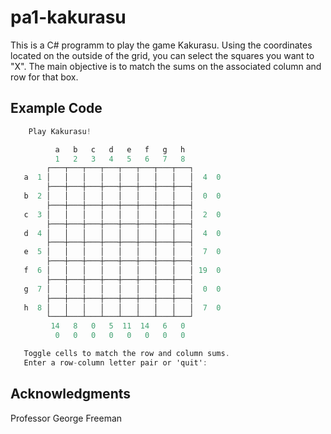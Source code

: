 # pa1-kakurasu
This is a C# programm to play the game Kakurasu. Using the coordinates located on the outside of the grid, you can select the
squares you want to "X". The main objective is to match the sums on the associated column and row for that box. 

## Example Code

```C#
    Play Kakurasu!

          a   b   c   d   e   f   g   h 
          1   2   3   4   5   6   7   8 
        ┌───┬───┬───┬───┬───┬───┬───┬───┐
   a  1 │   │   │   │   │   │   │   │   │  4  0
        ├───┼───┼───┼───┼───┼───┼───┼───┤
   b  2 │   │   │   │   │   │   │   │   │  0  0
        ├───┼───┼───┼───┼───┼───┼───┼───┤
   c  3 │   │   │   │   │   │   │   │   │  2  0
        ├───┼───┼───┼───┼───┼───┼───┼───┤
   d  4 │   │   │   │   │   │   │   │   │  4  0
        ├───┼───┼───┼───┼───┼───┼───┼───┤
   e  5 │   │   │   │   │   │   │   │   │  7  0
        ├───┼───┼───┼───┼───┼───┼───┼───┤
   f  6 │   │   │   │   │   │   │   │   │ 19  0
        ├───┼───┼───┼───┼───┼───┼───┼───┤
   g  7 │   │   │   │   │   │   │   │   │  0  0
        ├───┼───┼───┼───┼───┼───┼───┼───┤
   h  8 │   │   │   │   │   │   │   │   │  7  0
        └───┴───┴───┴───┴───┴───┴───┴───┘
         14   8   0   5  11  14   6   0
          0   0   0   0   0   0   0   0

   Toggle cells to match the row and column sums.
   Enter a row-column letter pair or 'quit': 
   ```

## Acknowledgments
Professor George Freeman
